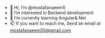 - 👋 Hi, I’m @mostafanaeem5
- 👀 I’m interested in Backend development
- 🌱 I’m currently learning Angular&.Net
- 📫 If you want to reach me, Send an email at mostafanaeem55@gmail.com

<!---
mostafanaeem5/mostafanaeem5 is a ✨ special ✨ repository because its `README.md` (this file) appears on your GitHub profile.
You can click the Preview link to take a look at your changes.
--->
